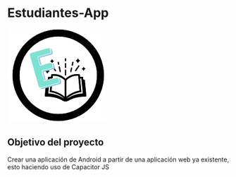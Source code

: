 # Estudiantes-App

![Icono de la app](/assets/img/iconoapp.png)

## Objetivo del proyecto
Crear una aplicación de Android a partir de una aplicación web ya existente, esto haciendo uso de Capacitor JS
